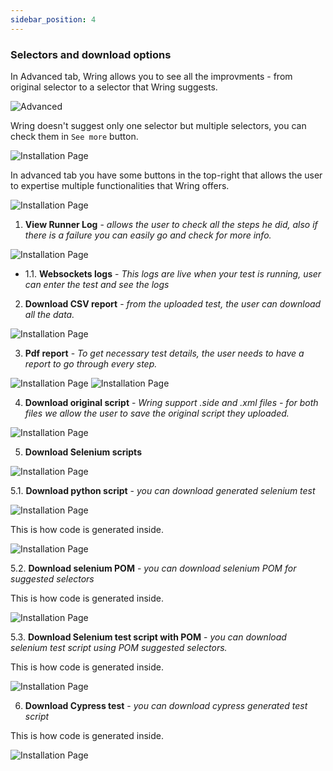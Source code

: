 ```yaml
---
sidebar_position: 4
---
```



### Selectors and download options

In Advanced  tab, Wring allows you to see all the improvments - from original selector to a selector that Wring suggests.

![Advanced](/img/advancced.png)

Wring doesn't suggest only one selector but multiple selectors, you can check them in `See more` button.

![Installation Page](/img/suggest.png)

In advanced tab you have some buttons in the top-right that allows the user to expertise multiple functionalities that Wring offers.

![Installation Page](/img/buttons.png)

1.  **View Runner Log** - *allows the user to check all the steps he did, also if there is a failure you can easily go and check for more info.*

![Installation Page](/img/runnerlog.png)

  - 1.1. **Websockets logs** - *This logs are live when your test is running, user can enter the test and see the logs*

2.  **Download CSV report** - *from the uploaded test, the user can download all the data.*

![Installation Page](/img/excel.png)

3.  **Pdf report** - *To get necessary test details, the user needs to have a report to go through every step.*

![Installation Page](/img/report.png)
![Installation Page](/img/report1.png)

4. **Download original script** - *Wring support .side and .xml files - for both files we allow the user to save the original script they uploaded.* 

![Installation Page](/img/original.png)

 5. **Download Selenium scripts**

 ![Installation Page](/img/Select.png)

5.1. **Download python script** - *you can download generated selenium test*

![Installation Page](/img/python.png)

This is how code is generated inside. 

![Installation Page](/img/python1.png)

5.2. **Download selenium POM** - *you can download selenium POM for suggested selectors* 

This is how code is generated inside.

![Installation Page](/img/python2.png)

5.3. **Download Selenium test script with POM** - *you can download selenium test script using POM suggested selectors.* 

This is how code is generated inside.

![Installation Page](/img/python3.png)

6. **Download Cypress test** - *you can download cypress generated test script*

This is how code is generated inside.

![Installation Page](/img/cypress.png)

